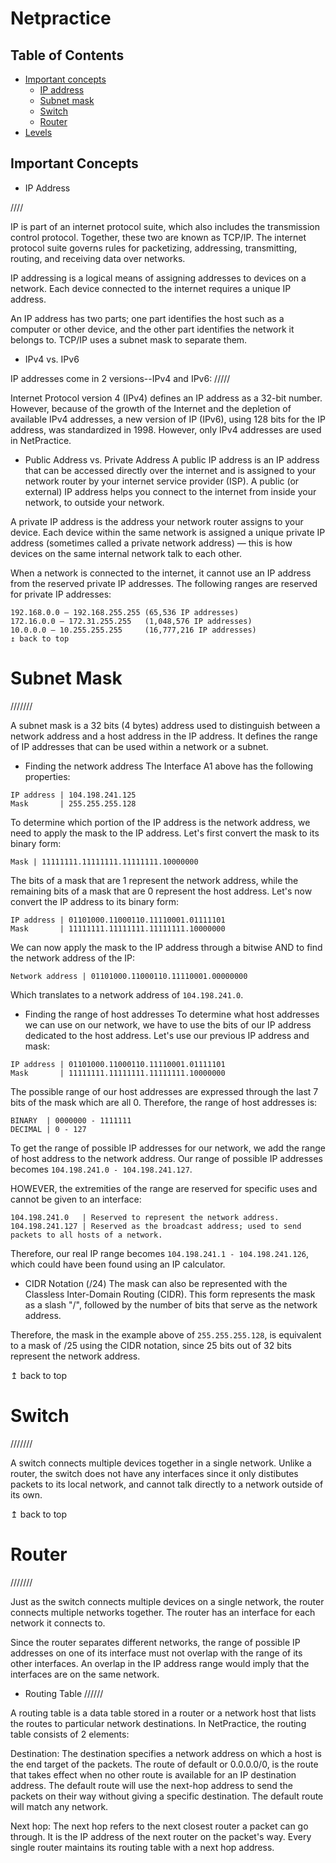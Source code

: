 # Netpractice

## Table of Contents
*  [Important concepts](#important-concepts)
    *   [IP address](#ip-address)
    *    [Subnet mask](#subnet-mask)
    *    [Switch](#switch)
    *    [Router](#router)
*  [Levels](#levels)

## Important Concepts

- IP Address

////

IP is part of an internet protocol suite, which also includes the transmission control protocol. Together, these two are known as TCP/IP. The internet protocol suite governs rules for packetizing, addressing, transmitting, routing, and receiving data over networks.

IP addressing is a logical means of assigning addresses to devices on a network. Each device connected to the internet requires a unique IP address.

An IP address has two parts; one part identifies the host such as a computer or other device, and the other part identifies the network it belongs to. TCP/IP uses a subnet mask to separate them.


- IPv4 vs. IPv6

IP addresses come in 2 versions--IPv4 and IPv6:
/////


Internet Protocol version 4 (IPv4) defines an IP address as a 32-bit number. However, because of the growth of the Internet and the depletion of available IPv4 addresses, a new version of IP (IPv6), using 128 bits for the IP address, was standardized in 1998. However, only IPv4 addresses are used in NetPractice.


- Public Address vs. Private Address
A public IP address is an IP address that can be accessed directly over the internet and is assigned to your network router by your internet service provider (ISP). A public (or external) IP address helps you connect to the internet from inside your network, to outside your network.

A private IP address is the address your network router assigns to your device. Each device within the same network is assigned a unique private IP address (sometimes called a private network address) — this is how devices on the same internal network talk to each other.

When a network is connected to the internet, it cannot use an IP address from the reserved private IP addresses. The following ranges are reserved for private IP addresses:

```
192.168.0.0 – 192.168.255.255 (65,536 IP addresses)
172.16.0.0 – 172.31.255.255   (1,048,576 IP addresses)
10.0.0.0 – 10.255.255.255     (16,777,216 IP addresses)
↥ back to top
```
# Subnet Mask

///////


A subnet mask is a 32 bits (4 bytes) address used to distinguish between a network address and a host address in the IP address. It defines the range of IP addresses that can be used within a network or a subnet.


- Finding the network address
The Interface A1 above has the following properties:
```
IP address | 104.198.241.125
Mask       | 255.255.255.128  
```
To determine which portion of the IP address is the network address, we need to apply the mask to the IP address. Let's first convert the mask to its binary form:
```
Mask | 11111111.11111111.11111111.10000000
```
The bits of a mask that are 1 represent the network address, while the remaining bits of a mask that are 0 represent the host address. Let's now convert the IP address to its binary form:
```
IP address | 01101000.11000110.11110001.01111101
Mask       | 11111111.11111111.11111111.10000000
```
We can now apply the mask to the IP address through a bitwise AND to find the network address of the IP:
```
Network address | 01101000.11000110.11110001.00000000
```
Which translates to a network address of `104.198.241.0`.


- Finding the range of host addresses
To determine what host addresses we can use on our network, we have to use the bits of our IP address dedicated to the host address. Let's use our previous IP address and mask:

```
IP address | 01101000.11000110.11110001.01111101
Mask       | 11111111.11111111.11111111.10000000
```
The possible range of our host addresses are expressed through the last 7 bits of the mask which are all 0. Therefore, the range of host addresses is:
```
BINARY  | 0000000 - 1111111
DECIMAL | 0 - 127
```
To get the range of possible IP addresses for our network, we add the range of host address to the network address. Our range of possible IP addresses becomes `104.198.241.0 - 104.198.241.127`.

HOWEVER, the extremities of the range are reserved for specific uses and cannot be given to an interface:
```
104.198.241.0   | Reserved to represent the network address.
104.198.241.127 | Reserved as the broadcast address; used to send packets to all hosts of a network.
```
Therefore, our real IP range becomes `104.198.241.1 - 104.198.241.126`, which could have been found using an IP calculator.

* CIDR Notation (/24)
The mask can also be represented with the Classless Inter-Domain Routing (CIDR). This form represents the mask as a slash "/", followed by the number of bits that serve as the network address.

Therefore, the mask in the example above of `255.255.255.128`, is equivalent to a mask of /25 using the CIDR notation, since 25 bits out of 32 bits represent the network address.

↥ back to top

# Switch


///////

A switch connects multiple devices together in a single network. Unlike a router, the switch does not have any interfaces since it only distibutes packets to its local network, and cannot talk directly to a network outside of its own.

↥ back to top

# Router

///////


Just as the switch connects multiple devices on a single network, the router connects multiple networks together. The router has an interface for each network it connects to.

Since the router separates different networks, the range of possible IP addresses on one of its interface must not overlap with the range of its other interfaces. An overlap in the IP address range would imply that the interfaces are on the same network.


* Routing Table
//////


A routing table is a data table stored in a router or a network host that lists the routes to particular network destinations. In NetPractice, the routing table consists of 2 elements:

Destination: The destination specifies a network address on which a host is the end target of the packets. The route of default or 0.0.0.0/0, is the route that takes effect when no other route is available for an IP destination address. The default route will use the next-hop address to send the packets on their way without giving a specific destination. The default route will match any network.

Next hop: The next hop refers to the next closest router a packet can go through. It is the IP address of the next router on the packet's way. Every single router maintains its routing table with a next hop address.



